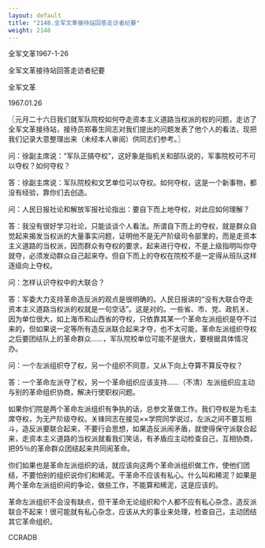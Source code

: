 ```yaml
---
layout: default
title: "2148.全军文革接待站回答走访者纪要"
weight: 2148
---
```


全军文革1967-1-26

全军文革接待站回答走访者纪要

全军文革

1967.01.26

〖元月二十六日我们就军队院校如何夺走资本主义道路当权派的权的问题，走访了全军文革接待站，接待员郑春生同志对我们提出的问题发表了他个人的看法，现把我们记录大意整理出来（未经本人审阅）供同志们参考。〗

问：徐副主席说：“军队正搞夺权”，这好象是指机关和部队说的，军事院校可不可以夺权？如何夺权？

答：徐副主席说：军队院校和文艺单位可以夺权。如何夺权，这是一个新事物，都没有经验，靠你们去创造。

问：人民日报社论和解放军报社论指出：要自下而上地夺权，对此应如何理解？

答：我没有很好学习社论，只能谈谈个人看法。所谓自下而上的夺权，就是群众自觉起来揭发当权派的大量事实问题，证明他不是无产阶级司令部里的，而是走资本主义道路的当权派，因而群众有夺权的要求，起来进行夺权，不是上级指明叫你夺就夺，必须发动群众自己起来夺。但自下而上的夺权在院校不是一定得从班队这样逐级向上夺权。

问：怎样认识夺权中的大联合？

答：军委大力支持革命造反派的观点是很明确的。人民日报讲的“没有大联合夺走资本主义道路当权派的权就是一句空话”。这是对的。一些省、市、党、政机关、因为单位很大，如上海市和山西省的夺权，只依靠其某一个革命左派组织是夺不过来的，但如果说一定等所有造反派联合起来才夺，也不太可能，革命左派组织夺权之后要团结队上的革命群众……，军队院校单位可能不是很大，要根据具体情况办。

问：一个左派组织夺了权，另一个组织不同意，又从下向上夺算不算反夺权？

答：一个革命左派夺了权，另一个革命组织应该支持……（不清）左派组织应主动与别的革命组织协商，解决行使职权问题。

如果你们院是两个革命左派组织有争执的话，总参文革做工作。我们夺权是为毛主席夺权，为无产阶级夺权。关锋同志在接见××学院同学说过，左派之间不要互相斗，造反派要联合起来，不要行会思想，如果造反派闹矛盾，就使得保守派联合起来，走资本主义道路的当权派就看我们笑话，有矛盾应主动检查自己，互相协商，把95％的革命群众团结起来共同闹革命。

你们如果也是革命左派组织的话，就应该向这两个革命派组织做工作，使他们团结，不要怕别的组织说你们和稀泥。干革命不应该有私心。什么叫和稀泥？如果是两个革命左派组织间的争论，做些工作，不能算和稀泥，这是应该的。

革命左派组织不会没有缺点，但干革命无论组织和个人都不应有私心杂念，造反派联合不起来！很可能就有私心杂念，应该从大的事业来处理，检查自己，主动团结其它革命组织。

CCRADB

